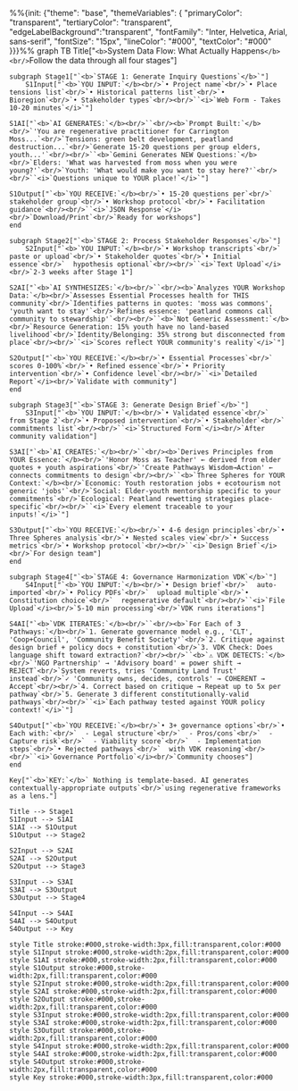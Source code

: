 


%%{init: {"theme": "base", "themeVariables": {
  "primaryColor": "transparent",
  "tertiaryColor": "transparent",
  "edgeLabelBackground":"transparent",
  "fontFamily": "Inter, Helvetica, Arial, sans-serif",
  "fontSize": "15px",
  "lineColor": "#000",
  "textColor": "#000"
}}}%%
graph TB
    Title["`<b>`System Data Flow: What Actually Happens`</b><br/>`Follow the data through all four stages"]

    subgraph Stage1["`<b>`STAGE 1: Generate Inquiry Questions`</b>`"]
        S1Input["`<b>`YOU INPUT:`</b><br/>`• Project name`<br/>`• Place tensions list`<br/>`• Historical patterns list`<br/>`• Bioregion`<br/>`• Stakeholder types`<br/><br/>``<i>`Web Form - Takes 10-20 minutes`</i>`"]

    S1AI["`<b>`AI GENERATES:`</b><br/>``<br/><b>`Prompt Built:`</b><br/>`'You are regenerative practitioner for Carrington Moss...`<br/>`Tensions: green belt development, peatland destruction...`<br/>`Generate 15-20 questions per group elders, youth...'`<br/><br/>``<b>`Gemini Generates NEW Questions:`</b><br/>`Elders: 'What was harvested from moss when you were young?'`<br/>`Youth: 'What would make you want to stay here?'`<br/><br/>``<i>`Questions unique to YOUR place!`</i>`"]

    S1Output["`<b>`YOU RECEIVE:`</b><br/>`• 15-20 questions per`<br/>`  stakeholder group`<br/>`• Workshop protocol`<br/>`• Facilitation guidance`<br/><br/>``<i>`JSON Response`</i><br/>`Download/Print`<br/>`Ready for workshops"]
    end

    subgraph Stage2["`<b>`STAGE 2: Process Stakeholder Responses`</b>`"]
        S2Input["`<b>`YOU INPUT:`</b><br/>`• Workshop transcripts`<br/>`  paste or upload`<br/>`• Stakeholder quotes`<br/>`• Initial essence`<br/>`  hypothesis optional`<br/><br/>``<i>`Text Upload`</i><br/>`2-3 weeks after Stage 1"]

    S2AI["`<b>`AI SYNTHESIZES:`</b><br/>``<br/><b>`Analyzes YOUR Workshop Data:`</b><br/>`Assesses Essential Processes health for THIS community`<br/>`Identifies patterns in quotes: 'moss was commons', 'youth want to stay'`<br/>`Refines essence: 'peatland commons call community to stewardship'`<br/><br/>``<b>`Not Generic Assessment:`</b><br/>`Resource Generation: 15% youth have no land-based livelihood`<br/>`Identity/Belonging: 35% strong but disconnected from place`<br/><br/>``<i>`Scores reflect YOUR community's reality`</i>`"]

    S2Output["`<b>`YOU RECEIVE:`</b><br/>`• Essential Processes`<br/>`  scores 0-100%`<br/>`• Refined essence`<br/>`• Priority intervention`<br/>`• Confidence level`<br/><br/>``<i>`Detailed Report`</i><br/>`Validate with community"]
    end

    subgraph Stage3["`<b>`STAGE 3: Generate Design Brief`</b>`"]
        S3Input["`<b>`YOU INPUT:`</b><br/>`• Validated essence`<br/>`  from Stage 2`<br/>`• Proposed intervention`<br/>`• Stakeholder`<br/>`  commitments list`<br/><br/>``<i>`Structured Form`</i><br/>`After community validation"]

    S3AI["`<b>`AI CREATES:`</b><br/>``<br/><b>`Derives Principles from YOUR Essence:`</b><br/>`'Honor Moss as Teacher' ← derived from elder quotes + youth aspirations`<br/>`'Create Pathways Wisdom→Action' ← connects commitments to design`<br/><br/>``<b>`Three Spheres for YOUR Context:`</b><br/>`Economic: Youth restoration jobs + ecotourism not generic 'jobs'`<br/>`Social: Elder-youth mentorship specific to your commitments`<br/>`Ecological: Peatland rewetting strategies place-specific`<br/><br/>``<i>`Every element traceable to your inputs!`</i>`"]

    S3Output["`<b>`YOU RECEIVE:`</b><br/>`• 4-6 design principles`<br/>`• Three Spheres analysis`<br/>`• Nested scales view`<br/>`• Success metrics`<br/>`• Workshop protocol`<br/><br/>``<i>`Design Brief`</i><br/>`For design team"]
    end

    subgraph Stage4["`<b>`STAGE 4: Governance Harmonization VDK`</b>`"]
        S4Input["`<b>`YOU INPUT:`</b><br/>`• Design brief`<br/>`  auto-imported`<br/>`• Policy PDFs`<br/>`  upload multiple`<br/>`• Constitution choice`<br/>`  regenerative default`<br/><br/>``<i>`File Upload`</i><br/>`5-10 min processing`<br/>`VDK runs iterations"]

    S4AI["`<b>`VDK ITERATES:`</b><br/>``<br/><b>`For Each of 3 Pathways:`</b><br/>`1. Generate governance model e.g., 'CLT', 'Coop+Council', 'Community Benefit Society'`<br/>`2. Critique against design brief + policy docs + constitution`<br/>`3. VDK Check: Does language shift toward extraction?`<br/><br/>``<b>`⚠️ VDK DETECTS:`</b><br/>`'NGO Partnership' → 'Advisory board' = power shift → REJECT`<br/>`System reverts, tries 'Community Land Trust' instead`<br/>`✓ 'Community owns, decides, controls' → COHERENT → Accept`<br/><br/>`4. Correct based on critique → Repeat up to 5x per pathway`<br/>`5. Generate 3 different constitutionally-valid pathways`<br/><br/>``<i>`Each pathway tested against YOUR policy context!`</i>`"]

    S4Output["`<b>`YOU RECEIVE:`</b><br/>`• 3+ governance options`<br/>`• Each with:`<br/>`  - Legal structure`<br/>`  - Pros/cons`<br/>`  - Capture risk`<br/>`  - Viability score`<br/>`  - Implementation steps`<br/>`• Rejected pathways`<br/>`  with VDK reasoning`<br/><br/>``<i>`Governance Portfolio`</i><br/>`Community chooses"]
    end

    Key["`<b>`KEY:`</b>` Nothing is template-based. AI generates contextually-appropriate outputs`<br/>`using regenerative frameworks as a lens."]

    Title --> Stage1
    S1Input --> S1AI
    S1AI --> S1Output
    S1Output --> Stage2

    S2Input --> S2AI
    S2AI --> S2Output
    S2Output --> Stage3

    S3Input --> S3AI
    S3AI --> S3Output
    S3Output --> Stage4

    S4Input --> S4AI
    S4AI --> S4Output
    S4Output --> Key

    style Title stroke:#000,stroke-width:3px,fill:transparent,color:#000
    style S1Input stroke:#000,stroke-width:2px,fill:transparent,color:#000
    style S1AI stroke:#000,stroke-width:2px,fill:transparent,color:#000
    style S1Output stroke:#000,stroke-width:2px,fill:transparent,color:#000
    style S2Input stroke:#000,stroke-width:2px,fill:transparent,color:#000
    style S2AI stroke:#000,stroke-width:2px,fill:transparent,color:#000
    style S2Output stroke:#000,stroke-width:2px,fill:transparent,color:#000
    style S3Input stroke:#000,stroke-width:2px,fill:transparent,color:#000
    style S3AI stroke:#000,stroke-width:2px,fill:transparent,color:#000
    style S3Output stroke:#000,stroke-width:2px,fill:transparent,color:#000
    style S4Input stroke:#000,stroke-width:2px,fill:transparent,color:#000
    style S4AI stroke:#000,stroke-width:2px,fill:transparent,color:#000
    style S4Output stroke:#000,stroke-width:2px,fill:transparent,color:#000
    style Key stroke:#000,stroke-width:3px,fill:transparent,color:#000
